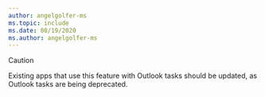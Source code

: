 ```yaml
---
author: angelgolfer-ms
ms.topic: include
ms.date: 08/19/2020
ms.author: angelgolfer-ms
---
```


<!-- markdownlint-disable MD041-->

> [!CAUTION]
> Existing apps that use this feature with Outlook tasks should be updated, as Outlook tasks are being deprecated.